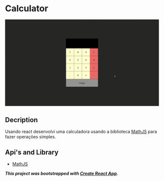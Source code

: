 # Calculator

<p>
  <img width="700" src="src/assets/toReadme/calculator.gif">
</p>

## Decription
Usando react desenvolvi uma calculadora usando a biblioteca [MathJS](https://mathjs.org/) para fazer operações simples.

## Api's and Library
+ [MathJS](https://mathjs.org/)


**_This project was bootstrapped with [Create React App](https://github.com/facebook/create-react-app)._**

